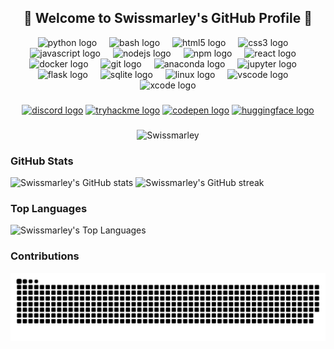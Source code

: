 <h2 align="center">👋 Welcome to Swissmarley's GitHub Profile 👋</h2

###

<div align="center">
  <img src="https://cdn.jsdelivr.net/gh/devicons/devicon/icons/python/python-original.svg" height="30" alt="python logo"  />
  <img width="12" />
  <img src="https://cdn.jsdelivr.net/gh/devicons/devicon/icons/bash/bash-original.svg" height="30" alt="bash logo"  />
  <img width="12" />
  <img src="https://cdn.jsdelivr.net/gh/devicons/devicon/icons/html5/html5-original.svg" height="30" alt="html5 logo"  />
  <img width="12" />
  <img src="https://cdn.jsdelivr.net/gh/devicons/devicon/icons/css3/css3-original.svg" height="30" alt="css3 logo"  />
  <img width="12" />
  <img src="https://cdn.jsdelivr.net/gh/devicons/devicon/icons/javascript/javascript-original.svg" height="30" alt="javascript logo"  />
  <img width="12" />
  <img src="https://cdn.jsdelivr.net/gh/devicons/devicon/icons/nodejs/nodejs-original.svg" height="30" alt="nodejs logo"  />
  <img width="12" />
  <img src="https://cdn.jsdelivr.net/gh/devicons/devicon/icons/npm/npm-original-wordmark.svg" height="30" alt="npm logo"  />
  <img width="12" />
  <img src="https://cdn.jsdelivr.net/gh/devicons/devicon/icons/react/react-original.svg" height="30" alt="react logo"  />
  <img width="12" />
  <img src="https://cdn.jsdelivr.net/gh/devicons/devicon/icons/docker/docker-original.svg" height="30" alt="docker logo"  />
  <img width="12" />
  <img src="https://cdn.jsdelivr.net/gh/devicons/devicon/icons/git/git-original.svg" height="30" alt="git logo"  />
  <img width="12" />
  <img src="https://cdn.jsdelivr.net/gh/devicons/devicon/icons/anaconda/anaconda-original.svg" height="30" alt="anaconda logo"  />
  <img width="12" />
  <img src="https://cdn.jsdelivr.net/gh/devicons/devicon/icons/jupyter/jupyter-original.svg" height="30" alt="jupyter logo"  />
  <img width="12" />
  <img src="https://cdn.jsdelivr.net/gh/devicons/devicon/icons/flask/flask-original.svg" height="30" alt="flask logo"  />
  <img width="12" />
  <img src="https://cdn.jsdelivr.net/gh/devicons/devicon/icons/sqlite/sqlite-original.svg" height="30" alt="sqlite logo"  />
  <img width="12" />
  <img src="https://cdn.jsdelivr.net/gh/devicons/devicon/icons/linux/linux-original.svg" height="30" alt="linux logo"  />
  <img width="12" />
  <img src="https://cdn.jsdelivr.net/gh/devicons/devicon/icons/vscode/vscode-original.svg" height="30" alt="vscode logo"  />
  <img width="12" />
  <img src="https://cdn.jsdelivr.net/gh/devicons/devicon/icons/xcode/xcode-original.svg" height="30" alt="xcode logo"  />
</div>

###

<div align="center">
  <a href="https://discord.gg/jkfCJtH7QQ" target="_blank"><img src="https://img.shields.io/static/v1?message=Discord&logo=discord&label=&color=7289DA&logoColor=white&labelColor=&style=for-the-badge" height="35" alt="discord logo"  /></a>
  <a href="https://tryhackme.com/r/p/nakya333" target="_blank"><img src="https://img.shields.io/static/v1?message=TryHackMe&logo=tryhackme&label=&color=88cc14&logoColor=white&labelColor=&style=for-the-badge" height="35" alt="tryhackme logo"  /></a>
  <a href="https://codepen.io/swissmarley" target="_blank"><img src="https://img.shields.io/static/v1?message=Codepen&logo=codepen&label=&color=000000&logoColor=white&labelColor=&style=for-the-badge" height="35" alt="codepen logo"  /></a>
  <a href="https://huggingface.co/swisscondor" target="_blank"><img src="https://img.shields.io/static/v1?message=HuggingFace&logo=huggingface&label=&color=ffa500&logoColor=black&labelColor=&style=for-the-badge" height="35" alt="huggingface logo"  />
  </a>
</div>

###

<p align="center"> 
  <img src="https://komarev.com/ghpvc/?username=Swissmarley&label=Profile%20views&color=0e75b6&style=flat" alt="Swissmarley" /> 
</p>

###

<h3 align="left">GitHub Stats</h3>
<p align="left">
  <img src="https://github-readme-stats.vercel.app/api?username=Swissmarley&show_icons=true&theme=radical" alt="Swissmarley's GitHub stats" />
  <img src="https://github-readme-streak-stats.herokuapp.com/?user=Swissmarley&theme=radical" alt="Swissmarley's GitHub streak" />
</p>

###

<h3 align="left">Top Languages</h3>
<p align="left">
  <img src="https://github-readme-stats.vercel.app/api/top-langs/?username=Swissmarley&layout=compact&theme=radical" alt="Swissmarley's Top Languages" />
</p>

###

<h3 align="left">Contributions</h3>
<p align="left">
  <img src="https://github.com/swissmarley/swissmarley/blob/output/github-contribution-grid-snake.svg" alt="Contribution Snake" />
</p>
